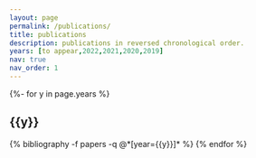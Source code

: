 ```yaml
---
layout: page
permalink: /publications/
title: publications
description: publications in reversed chronological order.
years: [to appear,2022,2021,2020,2019]
nav: true
nav_order: 1
---
```

<!-- _pages/publications.md -->
<div class="publications">

{%- for y in page.years %}
  <h2 class="year">{{y}}</h2>
  {% bibliography -f papers -q @*[year={{y}}]* %}
{% endfor %}

</div>
